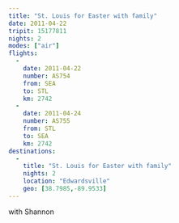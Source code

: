 ```yaml
---
title: "St. Louis for Easter with family"
date: 2011-04-22
tripit: 15177811
nights: 2
modes: ["air"]
flights:
  -
    date: 2011-04-22
    number: AS754
    from: SEA
    to: STL
    km: 2742
  -
    date: 2011-04-24
    number: AS755
    from: STL
    to: SEA
    km: 2742
destinations:
  -
    title: "St. Louis for Easter with family"
    nights: 2
    location: "Edwardsville"
    geo: [38.7985,-89.9533]
---
```


with Shannon
